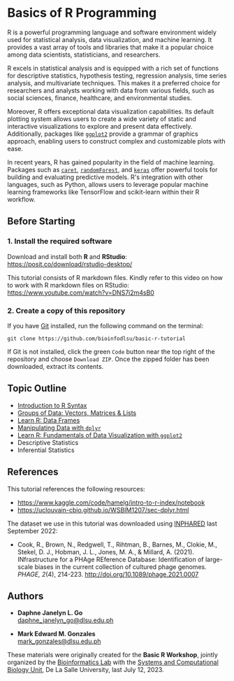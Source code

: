 # Basics of R Programming

R is a powerful programming language and software environment widely used for statistical analysis, data visualization, and machine learning. It provides a vast array of tools and libraries that make it a popular choice among data scientists, statisticians, and researchers.

R excels in statistical analysis and is equipped with a rich set of functions for descriptive statistics, hypothesis testing, regression analysis, time series analysis, and multivariate techniques. This makes it a preferred choice for researchers and analysts working with data from various fields, such as social sciences, finance, healthcare, and environmental studies.

Moreover, R offers exceptional data visualization capabilities. Its default plotting system allows users to create a wide variety of static and interactive visualizations to explore and present data effectively. Additionally, packages like [`ggplot2`](https://ggplot2.tidyverse.org/) provide a grammar of graphics approach, enabling users to construct complex and customizable plots with ease.

In recent years, R has gained popularity in the field of machine learning. Packages such as [`caret`](https://topepo.github.io/caret/), [`randomForest`](https://www.rdocumentation.org/packages/randomForest/versions/4.7-1.2), and [`keras`](https://cran.r-project.org/web/packages/keras/vignettes/) offer powerful tools for building and evaluating predictive models. R's integration with other languages, such as Python, allows users to leverage popular machine learning frameworks like TensorFlow and scikit-learn within their R workflow.

## Before Starting

### 1. Install the required software
Download and install both **R** and **RStudio**: https://posit.co/download/rstudio-desktop/

This tutorial consists of R markdown files. Kindly refer to this video on how to work with R markdown files on RStudio: https://www.youtube.com/watch?v=DNS7i2m4sB0

### 2. Create a copy of this repository
If you have [Git](https://git-scm.com/) installed, run the following command on the terminal:
```
git clone https://github.com/bioinfodlsu/basic-r-tutorial
```

If Git is not installed, click the green `Code` button near the top right of the repository and choose `Download ZIP`. Once the zipped folder has been downloaded, extract its contents.

## Topic Outline

- [Introduction to R Syntax](https://github.com/bioinfodlsu/basic-r-tutorial/blob/main/1.%20Introduction%20to%20R%20Syntax.Rmd)
- [Groups of Data: Vectors, Matrices & Lists](https://github.com/bioinfodlsu/basic-r-tutorial/blob/main/2.%20Groups%20of%20Data%20-%20Vectors%2C%20Matrices%20%26%20Lists.Rmd)
- [Learn R: Data Frames](https://github.com/bioinfodlsu/basic-r-tutorial/blob/main/3.%20Learn%20R%20-%20Dataframes.Rmd)
- [Manipulating Data with `dplyr`](https://github.com/bioinfodlsu/basic-r-tutorial/blob/main/4.%20Manipulating%20Data%20with%20dplyr.Rmd)
- [Learn R: Fundamentals of Data Visualization with `ggplot2`](https://github.com/bioinfodlsu/basic-r-tutorial/blob/main/5.%20Learn%20R%20-%20Fundamentals%20of%20Data%20Visualization%20with%20ggplot2.Rmd)
- Descriptive Statistics
- Inferential Statistics

## References

This tutorial references the following resources:
- https://www.kaggle.com/code/hamelg/intro-to-r-index/notebook
- https://uclouvain-cbio.github.io/WSBIM1207/sec-dplyr.html

The dataset we use in this tutorial was downloaded using [INPHARED](http://doi.org/10.1089/phage.2021.0007) last September 2022:
- Cook, R., Brown, N., Redgwell, T., Rihtman, B., Barnes, M., Clokie, M., Stekel, D. J., Hobman, J. L., Jones, M. A., & Millard, A. (2021). INfrastructure for a PHAge REference Database: Identification of large-scale biases in the current collection of cultured phage genomes. _PHAGE, 2_(4), 214-223. http://doi.org/10.1089/phage.2021.0007

## Authors

- **Daphne Janelyn L. Go** <br>
  daphne_janelyn_go@dlsu.edu.ph
  
- **Mark Edward M. Gonzales** <br>
  mark_gonzales@dlsu.edu.ph

These materials were originally created for the **Basic R Workshop**, jointly organized by the [Bioinformatics Lab](https://bioinfodlsu.com/) with the [Systems and Computational Biology Unit](https://dlsu-scomb.github.io/), De La Salle University, last July 12, 2023.
